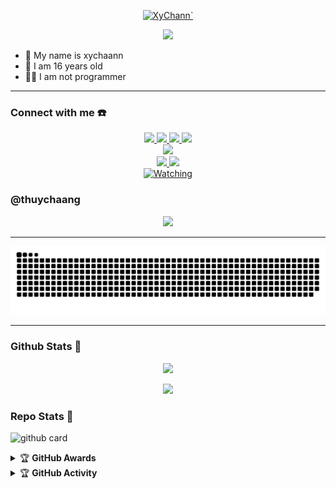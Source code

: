 <p align="center">
    <a href="https://chat.whatsapp.com/GikyZutq2lc7ajrz5RZtex">
        <img
            src="https://readme-typing-svg.herokuapp.com?size=15&width=280&lines=Welcome+To+Github+XyChaann"
            alt="XyChann`"
        />
    </a>
</p>
<p align="center">
  <img src="https://github.com/xychaann.png" />
</p>

<p align="center">

- 👤 My name is xychaann
- 💌 I am 16 years old 
- 👨‍💻 I am not programmer

</p>

------
### Connect with me ☎️
<p align="center">
  <a href="https://instagram.com/hydraaml_"><img src="https://img.shields.io/badge/Instagram-E4405F?style=for-the-badge&logo=instagram&logoColor=white"/> 
  <a href="https://wa.me/6282189975711"><img src="https://img.shields.io/badge/WhatsApp-25D366?style=for-the-badge&logo=whatsapp&logoColor=white" />
  <a href="https://www.facebook.com/ditdit.utina"><img src="https://img.shields.io/badge/Facebook-%234267B2.svg?&style=for-the-badge&logo=facebook&logoColor=white" />
  <a href="https://t.me/xychaann"><img src="https://img.shields.io/badge/Telegram-%230088cc.svg?&style=for-the-badge&logo=telegram&logoColor=white" /> <br>
  <a href="https://youtube.com/channel/UCsT1hWQcTO4QAvdX0eIhkZg"><img src="https://img.shields.io/badge/YouTube-Xychaann`-ff0000?style=for-the-badge&logo=youtube&logoColor=ff0000&link=https://youtube.com/channel/UCsT1hWQcTO4QAvdX0eIhkZg" /><br>
  <a name=ZeeoneOfc&label=VIEWS&style=flat-square&color=orange" />
  <a href="https://github.com/zeeoneofc"><img src="https://img.shields.io/badge/-GitHub-black?style=flat-square&logo=github" /> 
  <a href="https://youtube.com/channel/UCsT1hWQcTO4QAvdX0eIhkZg"><img src="https://img.shields.io/youtube/channel/subscribers/UCsT1hWQcTO4QAvdX0eIhkZg?style=social" /> <br>
  <a href="https://komarev.com/ghpvc/?username=xychaann&color=blue&style=flat-square&label=Profile+Views"><img title="Watching" src="https://komarev.com/ghpvc/?username=xychaann&color=green&style=flat-square&label=Profile+View"></a>
</p>

### @thuychaang
<p align="center">
  <img src="https://github.com/xychaann/xychaann/blob/master/thuychaang.gif" />
</p>

------

  ![Snake animation](https://github.com/ELLEN2121/ELLEN2121/blob/output/github-contribution-grid-snake.svg)
 
</div>

------

### Github Stats 🚀

<p align="center"><a href="https://github.com/xychaann"><img src="https://github-readme-stats.vercel.app/api?username=xychaann&show_icons=true&theme=radical"></a></p>
<p align="center"><a href="https://github.com/xychaann"><img src="https://github-readme-stats.vercel.app/api/top-langs/?username=xychaann&theme=radical&layout=compact"></a></p> 

### Repo Stats 🔭
![github card](https://github-readme-stats.vercel.app/api/pin/?username=xychaann&repo=Elaina-Md&theme=dark)

<details>
    <summary>&#127942 <b>GitHub Awards</b></summary><br/>

![Github Trophy](https://github-profile-trophy.vercel.app/?username=xychaann)

</details>

<details>
    <summary>&#127942 <b>GitHub Activity</b></summary><br/>

![Metrics](https://metrics.lecoq.io/xychaann?template=classic&repositories.forks=true&languages=1&languages.colors=github&languages.threshold=0%25&config.timezone=Asia%2FMakassar)

</details> 
